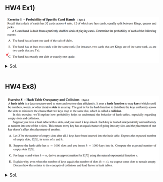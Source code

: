 ## HW4 Ex1)
<img src="../Images/exam_prep/final/001.png">
<details>
  <summary>Sol.</summary>
  <p>
  
  $`\frac{13\cdot(2\cdot {}_{39}C_4 - 13\cdot {}_{26}C_2)}{{}_{52}C_5}`$    
  
  </p>
</details><br>

## HW4 Ex8)
<img src="../Images/exam_prep/final/002.png">
<details>
  <summary>Sol.</summary>
  <p>
  
  1. $`n\cdot\left(\frac{n-1}{n}\right)^k`$
  2. $`1000\cdot\left(\frac{999}{1000}\right)^{1000}`$
  3. $`\lim_{n\rightarrow\infty} n\cdot\left(\frac{n-1}{n}\right)^n \approx \frac{n}{e}`$
  4. Even when $`k=n`$, some slots are expected to remain empty because keys are placed independently and uniformly at random across slots. This randomness leads to the phenomenon where, due to the probability distribution, not every slot gets filled, even when the number of keys equals the number of slots.      
    This is related to the concept of collisions and load factor $`(\frac{k}{n})`$ in hash tables. A load factor of 1  does not guarantee all slots are filled due to collisions. In practice, a hash table's efficiency is often maintained by keeping the load factor below 1 to reduce the chance of collisions, which can impact performance in searching and inserting elements.
  
  </p>
</details><br>